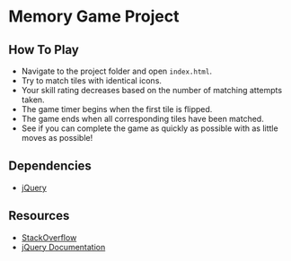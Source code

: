 # Memory Game Project

## How To Play
 - Navigate to the project folder and open `index.html`.
 - Try to match tiles with identical icons.
 - Your skill rating decreases based on the number of matching attempts taken.
 - The game timer begins when the first tile is flipped.
 - The game ends when all corresponding tiles have been matched.
 - See if you can complete the game as quickly as possible with as little moves as possible!

## Dependencies
- [jQuery](https://jquery.com)

## Resources
- [StackOverflow](https://stackoverflow.com)
- [jQuery Documentation](http://jquery.com)
